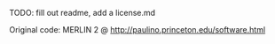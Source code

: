 TODO: fill out readme, add a license.md

Original code: MERLIN 2 @ http://paulino.princeton.edu/software.html